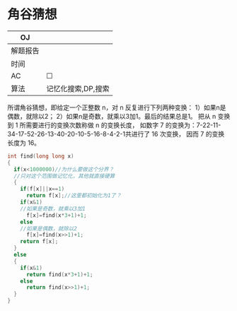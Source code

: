 # 角谷猜想

| OJ   |             |
| ---- | ----------- |
| 解题报告 |             |
| 时间   |             |
| AC   | ☐           |
| 算法   | 记忆化搜索,DP,搜索 |

所谓⻆⾕猜想，即给定⼀个正整数 n，对 n 反复进⾏下列两种变换：
1）如果n是偶数，就除以2；
2）如果n是奇数，就乘以3加1。最后的结果总是1。
把从 n 变换到 1 所需要进⾏的变换次数称做 n 的变换⻓度，
如数字 7 的变换为：7-22-11-34-17-52-26-13-40-20-10-5-16-8-4-2-1共进⾏了 16 次变换，
因⽽ 7 的变换⻓度为 16。

```c++
int find(long long x)
{
  if(x<1000000)//为什么要做这个分界？
  //只对这个范围做记忆化，其他就直接硬算
  {
    if(f[x]||x==1)
      return f[x];//这里都初始化为1了？
    if(x&1)
    //如果是奇数，就乘以3加1
      f[x]=find(x*3+1)+1;
    else
    //如果是偶数，就除以2
      f[x]=find(x>>1)+1;
    return f[x];
  }
  else
  {
    if(x&1)
      return find(x*3+1)+1;
    else
      return find(x>>1)+1;
  }
}
```
